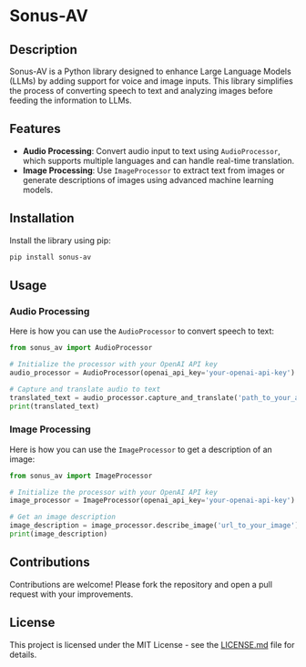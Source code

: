 # Sonus-AV

## Description
Sonus-AV is a Python library designed to enhance Large Language Models (LLMs) by adding support for voice and image inputs. This library simplifies the process of converting speech to text and analyzing images before feeding the information to LLMs.

## Features
- **Audio Processing**: Convert audio input to text using `AudioProcessor`, which supports multiple languages and can handle real-time translation.
- **Image Processing**: Use `ImageProcessor` to extract text from images or generate descriptions of images using advanced machine learning models.

## Installation

Install the library using pip:

```bash
pip install sonus-av
```

## Usage

### Audio Processing
Here is how you can use the `AudioProcessor` to convert speech to text:

```python
from sonus_av import AudioProcessor

# Initialize the processor with your OpenAI API key
audio_processor = AudioProcessor(openai_api_key='your-openai-api-key')

# Capture and translate audio to text
translated_text = audio_processor.capture_and_translate('path_to_your_audio_file.wav')
print(translated_text)
```

### Image Processing
Here is how you can use the `ImageProcessor` to get a description of an image:

```python
from sonus_av import ImageProcessor

# Initialize the processor with your OpenAI API key
image_processor = ImageProcessor(openai_api_key='your-openai-api-key')

# Get an image description
image_description = image_processor.describe_image('url_to_your_image')
print(image_description)
```

## Contributions
Contributions are welcome! Please fork the repository and open a pull request with your improvements.

## License
This project is licensed under the MIT License - see the [LICENSE.md](LICENSE) file for details.

